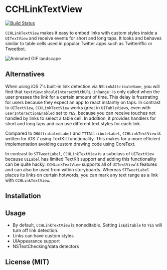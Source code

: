 CCHLinkTextView
===============

[![Build Status](https://travis-ci.org/choefele/CCHLinkTextView.png)](https://travis-ci.org/choefele/CCHLinkTextView)

`CCHLinkTextView` makes it easy to embed links with custom styles inside a `UITextView` and receive events for short and long taps. It looks and behaves similar to table cells used in popular Twitter apps such as Twitteriffic or Tweetbot.

![Animated GIF landscape]()

## Alternatives

When using iOS 7's built-in link detection via `NSLinkAttributeName`, you will find that `textView:shouldInteractWithURL:inRange:` is only called when the user presses the link for a certain amount of time. This delay is frustrating for users because they expect an app to react instantly on taps. In contrast to `UITextView`, `CCHLinkTextView` works great in `UITableView`s, even with `userInteractionEnabled` set to `YES`, because you can receive touches not handled by links to select a table cell. In addition, it provides handlers for short and long taps and can use different text styles for each link.

Compared to `OHAttributedLabel` and `TTTAttributeLabel`, `CCHLinkTextView` is written for iOS 7 using TextKit functionality. This makes for a more efficient implementation avoiding custom drawing code using CoreText. 

In contrast to `STTweetLabel`, `CCHLinkTextView` is a subclass of `UITextView` because `UILabel` has limited TextKit support and adding this functionality can be quite hacky. `CCHLinkTextView` supports all of `UITextView`'s features and can also be used from within storyboards. Whereas `STTweetLabel` places its links on certain hotwords, you can mark any text range as a link with `CCHLinkTextView`. 

## Installation

## Usage

- By default, `CCHLinkTextView` is noneditable. Setting `isEditable` to `YES` will turn off link detection.
- Links can have custom styles 
- UIAppearance support
- NSTextChecking/data detectors

## License (MIT)

